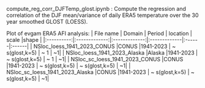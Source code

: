 compute_reg_corr_DJFTemp_glost.ipynb : Compute the regression and correlation of the DJF mean/variance of daily ERA5 temperature over the 30 year smoothed GLOST (LOESS).

Plot of evgam ERA5 AFI analysis:
| File name  |    Domain      |  Period      |     location      |  scale |shape |
|:----------:|:-------------:|:-------------:|:-------------|:------|:------|
| NSloc_loess_1941_2023_CONUS   |CONUS  |1941-2023  |  ~ s(glost,k=5) | ~ 1 | ~1|
| NSloc_loess_1941_2023_Alaska  |Alaska  |1941-2023 |  ~ s(glost,k=5) | ~  1 | ~1|
| NSloc_sc_loess_1941_2023_CONUS   |CONUS  |1941-2023  |  ~ s(glost,k=5) | ~  s(glost,k=5) | ~1|
| NSloc_sc_loess_1941_2023_Alaska  |CONUS  |1941-2023  |  ~ s(glost,k=5) | ~  s(glost,k=5) | ~1|
 
